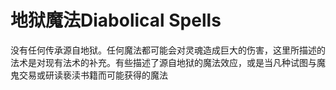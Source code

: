# 地狱魔法Diabolical Spells

没有任何传承源自地狱。任何魔法都可能会对灵魂造成巨大的伤害，这里所描述的法术是对现有法术的补充。有些描述了源自地狱的魔法效应，或是当凡种试图与魔鬼交易或研读亵渎书籍而可能获得的魔法
